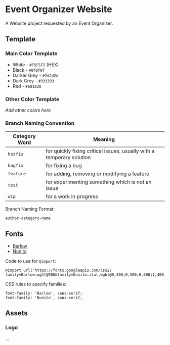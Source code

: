 # Event Organizer Website
A Website project requested by an Event Organizer.

## Template
### Main Color Template
- White - `#F5F5F5` (HEX)
- Black - `#0f0f0f`
- Darker Grey - `#2d2d2d`
- Dark Grey - `#333333`  
- Red - `#E81828`  

### Other Color Template
_Add other colors here_

### Branch Naming Convention

| Category Word | Meaning |
| --- | --- |
| `hotfix` | for quickly fixing critical issues, usually with a temporary solution |
| `bugfix` | for fixing a bug |
| `feature` | for adding, removing or modifying a feature |
| `test` | for experimenting something which is not an issue |
| `wip` | for a work in progress |

Branch Naming Format:
```
author-category-name
```

## Fonts
- [Barlow](https://fonts.google.com/specimen/Barlow?query=Barlow)  
- [Nunito](https://fonts.google.com/specimen/Nunito?query=Nunito)   
   
Code to use for `@import`:  
```
@import url('https://fonts.googleapis.com/css2?family=Barlow:wght@900&family=Nunito:ital,wght@0,400;0,500;0,600;1,400;1,500&display=swap');
```
   
CSS rules to specify families:   
```
font-family: 'Barlow', sans-serif;
font-family: 'Nunito', sans-serif;
```
## Assets
### Logo
...
